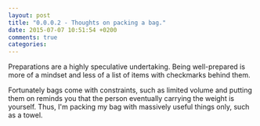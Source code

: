 ```yaml
---
layout: post
title: "0.0.0.2 - Thoughts on packing a bag."
date: 2015-07-07 10:51:54 +0200
comments: true
categories:
---
```


Preparations are a highly speculative undertaking. Being well-prepared is more of a mindset and less of a list of items with checkmarks behind them.

Fortunately bags come with constraints, such as limited volume and putting them on reminds you that the person eventually carrying the weight is yourself. Thus, I'm packing my bag with massively useful things only, such as a towel.

